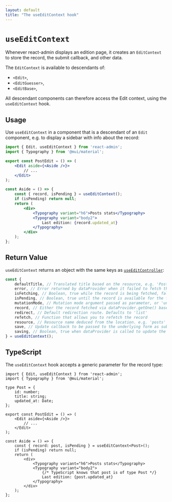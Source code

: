 ```yaml
---
layout: default
title: "The useEditContext hook"
---
```


# `useEditContext`

Whenever react-admin displays an edition page, it creates an `EditContext` to store the record, the submit callback, and other data.

The `EditContext` is available to descendants of:

- `<Edit>`,
- `<EditGuesser>`,
- `<EditBase>`,

All descendant components can therefore access the Edit context, using the `useEditContext` hook. 

## Usage

Use `useEditContext` in a component that is a descendant of an `Edit` component, e.g. to display a sidebar with info about the record:

```jsx
import { Edit, useEditContext } from 'react-admin';
import { Typography } from '@mui/material';

export const PostEdit = () => (
    <Edit aside={<Aside />}>
        // ...
    </Edit>
);

const Aside = () => {
    const { record, isPending } = useEditContext();
    if (isPending) return null;
    return (
        <div>
            <Typography variant="h6">Posts stats</Typography>
            <Typography variant="body2">
                Last edition: {record.updated_at}
            </Typography>
        </div>
    );
};
```

## Return Value

`useEditContext` returns an object with the same keys as [`useEditController`](./useEditController.md):

```jsx
const {
    defaultTitle, // Translated title based on the resource, e.g. 'Post #123'
    error, // Error returned by dataProvider when it failed to fetch the record. Useful if you want to adapt the view instead of just showing a notification using the onError side effect.
    isFetching, // Boolean, true while the record is being fetched, false once done fetching
    isPending, // Boolean, true until the record is available for the first time
    mutationMode, // Mutation mode argument passed as parameter, or 'undoable' if not defined
    record, // Either the record fetched via dataProvider.getOne() based on the id from the location, a cached version of the record (see also the Caching documentation page) or undefined
    redirect, // Default redirection route. Defaults to 'list'
    refetch, // Function that allows you to refetch the record 
    resource, // Resource name deduced from the location. e.g. 'posts'
    save, // Update callback to be passed to the underlying form as submit handler
    saving, // Boolean, true when dataProvider is called to update the record
} = useEditContext();
```

## TypeScript

The `useEditContext` hook accepts a generic parameter for the record type:

```tsx
import { Edit, useEditContext } from 'react-admin';
import { Typography } from '@mui/material';

type Post = {
    id: number;
    title: string;
    updated_at: Date;
};

export const PostEdit = () => (
    <Edit aside={<Aside />}>
        // ...
    </Edit>
);

const Aside = () => {
    const { record: post, isPending } = useEditContext<Post>();
    if (isPending) return null;
    return (
        <div>
            <Typography variant="h6">Posts stats</Typography>
            <Typography variant="body2">
                {/* TypeScript knows that post is of type Post */}
                Last edition: {post.updated_at}
            </Typography>
        </div>
    );
};
```
